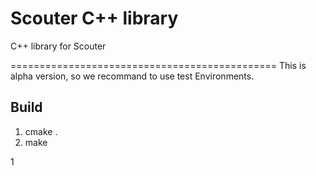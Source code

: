 # Scouter C++ library
C++ library for Scouter 


==============================================
This is alpha version, so we recommand to use test Environments.



## Build
1. cmake . 
2. make
   
  1 
    
